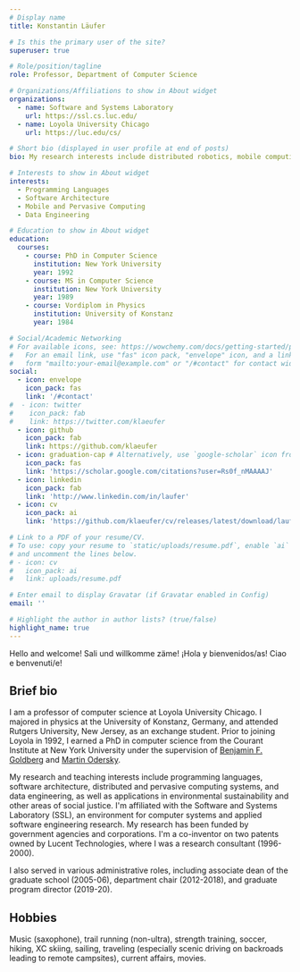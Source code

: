 ```yaml
---
# Display name
title: Konstantin Läufer

# Is this the primary user of the site?
superuser: true

# Role/position/tagline
role: Professor, Department of Computer Science

# Organizations/Affiliations to show in About widget
organizations:
  - name: Software and Systems Laboratory
    url: https://ssl.cs.luc.edu/
  - name: Loyola University Chicago
    url: https://luc.edu/cs/

# Short bio (displayed in user profile at end of posts)
bio: My research interests include distributed robotics, mobile computing and programmable matter.

# Interests to show in About widget
interests:
  - Programming Languages
  - Software Architecture
  - Mobile and Pervasive Computing
  - Data Engineering

# Education to show in About widget
education:
  courses:
    - course: PhD in Computer Science
      institution: New York University
      year: 1992
    - course: MS in Computer Science
      institution: New York University
      year: 1989
    - course: Vordiplom in Physics
      institution: University of Konstanz
      year: 1984

# Social/Academic Networking
# For available icons, see: https://wowchemy.com/docs/getting-started/page-builder/#icons
#   For an email link, use "fas" icon pack, "envelope" icon, and a link in the
#   form "mailto:your-email@example.com" or "/#contact" for contact widget.
social:
  - icon: envelope
    icon_pack: fas
    link: '/#contact'
#  - icon: twitter
#    icon_pack: fab
#    link: https://twitter.com/klaeufer
  - icon: github
    icon_pack: fab
    link: https://github.com/klaeufer
  - icon: graduation-cap # Alternatively, use `google-scholar` icon from `ai` icon pack
    icon_pack: fas
    link: 'https://scholar.google.com/citations?user=Rs0f_nMAAAAJ'
  - icon: linkedin
    icon_pack: fab
    link: 'http://www.linkedin.com/in/laufer'
  - icon: cv
    icon_pack: ai
    link: 'https://github.com/klaeufer/cv/releases/latest/download/laufer-cv.pdf'

# Link to a PDF of your resume/CV.
# To use: copy your resume to `static/uploads/resume.pdf`, enable `ai` icons in `params.toml`,
# and uncomment the lines below.
# - icon: cv
#   icon_pack: ai
#   link: uploads/resume.pdf

# Enter email to display Gravatar (if Gravatar enabled in Config)
email: ''

# Highlight the author in author lists? (true/false)
highlight_name: true
---
```


Hello and welcome! 
Sali und willkomme zäme!
¡Hola y bienvenidos/as!
Ciao e benvenuti/e!

## Brief bio

I am a professor of computer science at Loyola University Chicago. I majored in physics at the University of Konstanz, Germany, and attended Rutgers University, New Jersey, as an exchange student. Prior to joining Loyola in 1992, I earned a PhD in computer science from the Courant Institute at New York University under the supervision of [Benjamin F. Goldberg](https://cs.nyu.edu/~goldberg) and [Martin Odersky](https://lampwww.epfl.ch/~odersky). 

My research and teaching interests include programming languages, software architecture, distributed and pervasive computing systems, and data engineering, as well as applications in environmental sustainability and other areas of social justice. I'm affiliated with the Software and Systems Laboratory (SSL), an environment for computer systems and applied software engineering research. My research has been funded by government agencies and corporations. I'm a co-inventor on two patents owned by Lucent Technologies, where I was a research consultant (1996-2000). 

I also served in various administrative roles, including associate dean of the graduate school (2005-06), department chair (2012-2018), and graduate program director (2019-20).

## Hobbies

Music (saxophone), trail running (non-ultra), strength training, soccer, hiking, XC skiing, sailing, traveling (especially scenic driving on backroads leading to remote campsites), current affairs, movies.